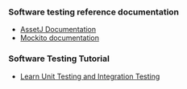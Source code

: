 ### Software testing reference documentation
*  [AssetJ Documentation](https://assertj.github.io/doc/)
*  [Mockito documentation](https://javadoc.io/doc/org.mockito/mockito-core/latest/index.html)


### Software Testing Tutorial
* [Learn Unit Testing and Integration Testing](https://www.youtube.com/watch?v=Geq60OVyBPg)